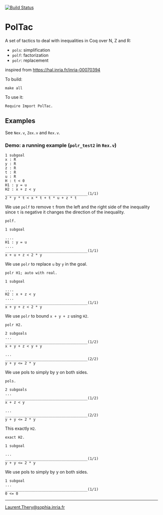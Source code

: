 [![Build Status](https://travis-ci.com/thery/PolTac.svg?branch=master)](https://travis-ci.com/thery/PolTac)

# PolTac

A set of tactics to deal with inequalities in Coq over N, Z and R:

- `pols`: simplification
- `polf`: factorization
- `polr`: replacement

inspired from <https://hal.inria.fr/inria-00070394>

To build:

```shell
make all
```

To use it:

```coq
Require Import PolTac.
```

## Examples

See `Nex.v`, `Zex.v` and `Rex.v`.

### Demo: a running example (`polr_test2` in `Rex.v`)

```coq
1 subgoal
x : R
y : R
z : R
t : R
u : R
H : t < 0
H1 : y = u
H2 : x + z < y
______________________________________(1/1)
2 * y * t < x * t + t * u + z * t
```

We use `polf` to remove `t` from the left and the right side of the inequality since `t` is negative it changes the direction of the inequality.

```coq
polf.

1 subgoal

....
H1 : y = u
....
______________________________________(1/1)
x + u + z < 2 * y
```

We use `polr` to replace `u` by `y` in the goal.


```coq
polr H1; auto with real.

1 subgoal

....
H2 : x + z < y
....
______________________________________(1/1)
x + y + z < 2 * y
```

We use `polr` to bound `x + y + z` using `H2`.

```coq
polr H2.

2 subgoals
...
______________________________________(1/2)
x + y + z < y + y

...
______________________________________(2/2)
y + y <= 2 * y
```

We use pols to simply by y on both sides.

```coq
pols.

2 subgoals
...
______________________________________(1/2)
x + z < y

...
______________________________________(2/2)
y + y <= 2 * y
```

This exactly `H2`.

```coq
exact H2.

1 subgoal

...
______________________________________(1/1)
y + y <= 2 * y
```

We use pols to simply by y on both sides.

```coq
1 subgoal
...
______________________________________(1/1)
0 <= 0
```

----

Laurent.Thery@sophia.inria.fr
